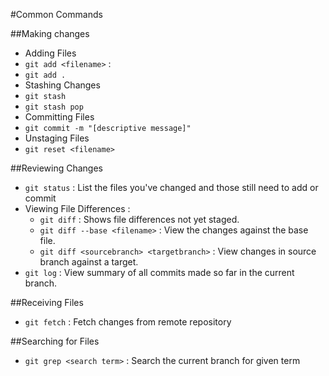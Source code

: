 #Common Commands 

##Making changes
* Adding Files
 * `git add <filename>` : 
 * `git add .`
* Stashing Changes
 * `git stash`
 * `git stash pop`
* Committing Files
 * `git commit -m "[descriptive message]"`
* Unstaging Files
 * `git reset <filename>`

##Reviewing Changes
* `git status` : List the files you've changed and those  still need to add or commit
* Viewing File Differences :
  * `git diff` : Shows file differences not yet staged.
  * `git diff --base <filename>` : View the changes against the base file.
  * `git diff <sourcebranch> <targetbranch>` : View changes in source branch against a target.
* `git log` : View summary of all commits made so far in the current branch.


##Receiving Files
* `git fetch` : Fetch changes from remote repository

##Searching for Files
* `git grep <search term>` : Search the current branch for given term

